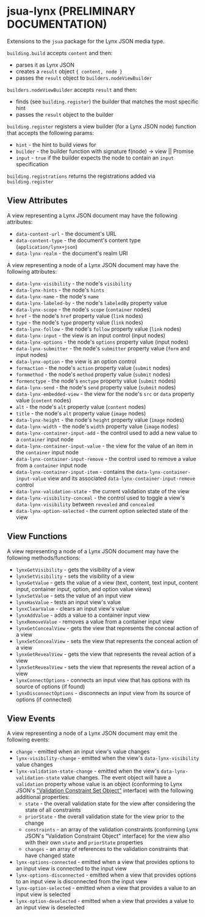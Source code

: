 # jsua-lynx (PRELIMINARY DOCUMENTATION)
Extensions to the `jsua` package for the Lynx JSON media type.

`building.build` accepts `content` and then:
  * parses it as Lynx JSON
  * creates a `result` object `{ content, node }`
  * passes the `result` object to `builders.nodeViewBuilder`

`builders.nodeViewBuilder` accepts `result` and then:
  * finds (see `building.register`) the builder that matches the most specific hint
  * passes the `result` object to the builder
  
`building.register` registers a view builder (for a Lynx JSON node) function that accepts the following params:
  * `hint` - the hint to build views for
  * `builder` - the builder function with signature f(node) -> view || Promise<view>
  * `input` - `true` if the builder expects the node to contain an `input` specification

`building.registrations` returns the registrations added via `building.register`

## View Attributes

A view representing a Lynx JSON document may have the following attributes:

* `data-content-url` - the document's URL
* `data-content-type` - the document's content type (`application/lynx+json`)
* `data-lynx-realm` - the document's realm URI

A view representing a node of a Lynx JSON document may have the following attributes:

* `data-lynx-visibility` - the node's `visibility`
* `data-lynx-hints` - the node's `hints`
* `data-lynx-name` - the node's `name`
* `data-lynx-labeled-by` - the node's `labeledBy` property value
* `data-lynx-scope` - the node's `scope` (`container` nodes)
* `href` - the node's `href` property value (`link` nodes)
* `type` - the node's `type` property value (`link` nodes)
* `data-lynx-follow` - the node's `follow` property value (`link` nodes)
* `data-lynx-input` - the view is an input control (input nodes)
* `data-lynx-options` - the node's `options` property value (input nodes)
* `data-lynx-submitter` - the node's `submitter` property value (`form` and input nodes)
* `data-lynx-option` - the view is an option control
* `formaction` - the node's `action` property value (`submit` nodes)
* `formmethod` - the node's `method` property value (`submit` nodes)
* `formenctype` - the node's `enctype` property value (`submit` nodes)
* `data-lynx-send` - the node's `send` property value (`submit` nodes)
* `data-lynx-embedded-view` - the view for the node's `src` or `data` property value (`content` nodes)
* `alt` - the node's `alt` property value (`content` nodes)
* `title` - the node's `alt` property value (`image` nodes)
* `data-lynx-height` - the node's `height` property value (`image` nodes)
* `data-lynx-width` - the node's `width` property value (`image` nodes)
* `data-lynx-container-input-add` - the control used to add a new value to a `container` input node
* `data-lynx-container-input-value` - the view for the value of an item in the `container` input node
* `data-lynx-container-input-remove` - the control used to remove a value from a `container` input node
* `data-lynx-container-input-item` - contains the `data-lynx-container-input-value` view and its associated `data-lynx-container-input-remove` control
* `data-lynx-validation-state` - the current validation state of the view
* `data-lynx-visibility-conceal` - the control used to toggle a view's `data-lynx-visibility` between `revealed` and `concealed`
* `data-lynx-option-selected` - the current option selected state of the view

## View Functions

A view representing a node of a Lynx JSON document may have the following methods/functions:

* `lynxGetVisibility` - gets the visibility of a view
* `lynxSetVisibility` - sets the visibility of a view
* `lynxGetValue` - gets the value of a view (text, content, text input, content input, container input, option, and option value views)
* `lynxSetValue` - sets the value of an input view
* `lynxHasValue` - tests an input view's value
* `lynxClearValue` - clears an input view's value
* `lynxAddValue` - adds a value to a container input view
* `lynxRemoveValue` - removes a value from a container input view
* `lynxGetConcealView` - gets the view that represents the conceal action of a view
* `lynxSetConcealView` - sets the view that represents the conceal action of a view
* `lynxGetRevealView` - gets the view that represents the reveal action of a view
* `lynxSetRevealView` - sets the view that represents the reveal action of a view
* `lynxConnectOptions` - connects an input view that has options with its source of options (if found)
* `lynxDisconnectOptions` - disconnects an input view from its source of options (if connected)

## View Events

A view representing a node of a Lynx JSON document may emit the following events:

* `change` - emitted when an input view's value changes
* `lynx-visibility-change` - emitted when the view's `data-lynx-visibility` value changes
* `lynx-validation-state-change` - emitted when the view's `data-lynx-validation-state` value changes. The event object will have a `validation` property whose value is an object (conforming to Lynx JSON's ["Validation Constraint Set Object"](http://lynx-json.org/specification/specifications/properties/validation/) interface) with the following additional properties:
  - `state` - the overall validation state for the view after considering the state of all constraints
  - `priorState` - the overall validation state for the view prior to the change
  - `constraints` - an array of the validation constraints (conforming Lynx JSON's "Validation Constraint Object" interface) for the view also with their own `state` and `priorState` properties
  - `changes` - an array of references to the validation constraints that have changed state
* `lynx-options-connected` - emitted when a view that provides options to an input view is connected to the input view
* `lynx-options-disconnected` - emitted when a view that provides options to an input view is disconnected from the input view
* `lynx-option-selected` - emitted when a view that provides a value to an input view is selected
* `lynx-option-deselected` - emitted when a view that provides a value to an input view is deselected
